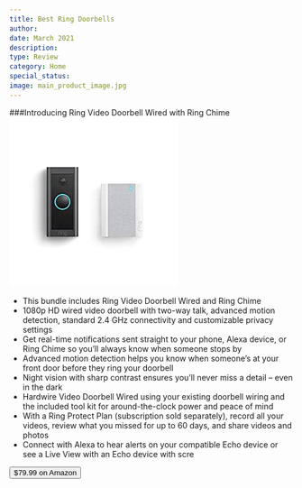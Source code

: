 ```yaml
---
title: Best Ring Doorbells
author: 
date: March 2021
description: 
type: Review
category: Home
special_status: 
image: main_product_image.jpg
---
```

###Introducing Ring Video Doorbell Wired with Ring Chime
![Introducing Ring Video Doorbell Wired with Ring Chime](./Introducin.jpeg)
- This bundle includes Ring Video Doorbell Wired and Ring Chime
- 1080p HD wired video doorbell with two-way talk, advanced motion detection, standard 2.4 GHz connectivity and customizable privacy settings
- Get real-time notifications sent straight to your phone, Alexa device, or Ring Chime so you’ll always know when someone stops by
- Advanced motion detection helps you know when someone’s at your front door before they ring your doorbell
- Night vision with sharp contrast ensures you’ll never miss a detail – even in the dark
- Hardwire Video Doorbell Wired using your existing doorbell wiring and the included tool kit for around-the-clock power and peace of mind
- With a Ring Protect Plan (subscription sold separately), record all your videos, review what you missed for up to 60 days, and share videos and photos
- Connect with Alexa to hear alerts on your compatible Echo device or see a Live View with an Echo device with scre

[<button class="button">$79.99 on Amazon</button>](https://www.amazon.com/Introducing-Ring-Video-Doorbell-Wired/dp/B08SSDZ6R8/ref=sr_1_1?dchild=1&keywords=ring+doorbell&qid=1614632746&sr=8-1)
